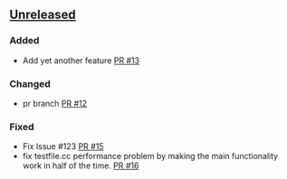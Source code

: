 ## [Unreleased]

### Added
- Add yet another feature [PR #13]

### Changed
- pr branch [PR #12]

### Fixed
- Fix Issue #123 [PR #15]
- fix testfile.cc performance problem by making the main functionality work in half of the time. [PR #16]

[PR #12]: https://github.com/bareos/bareos/pull/12
[PR #13]: https://github.com/bareos/bareos/pull/13
[PR #15]: https://github.com/bareos/bareos/pull/15
[PR #16]: https://github.com/bareos/bareos/pull/16
[unreleased]: https://github.com/bareos/bareos/tree/master
